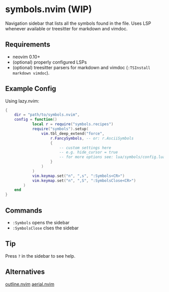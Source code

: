 # symbols.nvim (WIP)

Navigation sidebar that lists all the symbols found in the file. Uses LSP whenever available or treesitter for markdown and vimdoc.

## Requirements

- neovim 0.10+
- (optional) properly configured LSPs
- (optional) treesitter parsers for markdown and vimdoc (`:TSInstall markdown vimdoc`).

## Example Config

Using lazy.nvim:

```lua
{
    dir = "path/to/symbols.nvim",
    config = function()
            local r = require("symbols.recipes")
            require("symbols").setup(
                vim.tbl_deep_extend("force",
                    r.FancySymbols, -- or: r.AsciiSymbols
                    {
                        -- custom settings here
                        -- e.g. hide_cursor = true
                        -- for more options see: lua/symbols/config.lua
                    }
                )
            )
            vim.keymap.set("n", ",s", ":Symbols<CR>")
            vim.keymap.set("n", ",S", ":SymbolsClose<CR>")
        )
    end
}
```

## Commands

- `:Symbols` opens the sidebar
- `:SymbolsClose` clses the sidebar

## Tip

Press `?` in the sidebar to see help.

## Alternatives

[outline.nvim](https://github.com/hedyhli/outline.nvim)
[aerial.nvim](https://github.com/stevearc/aerial.nvim)
